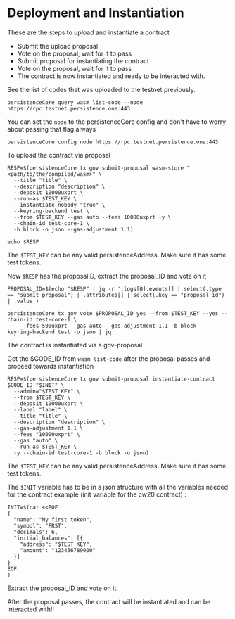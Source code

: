 # Deployment and Instantiation

These are the steps to upload and instantiate a contract

- Submit the upload proposal
- Vote on the proposal, wait for it to pass
- Submit proposal for instantiating the contract
- Vote on the proposal, wait for it to pass
- The contract is now instantiated and ready to be interacted with.

See the list of codes that was uploaded to the testnet previously.
```
persistenceCore query wasm list-code --node https://rpc.testnet.persistence.one:443
```
You can set the `node` to the persistenceCore config and don't have to worry about passing that flag always
```
persistenceCore config node https://rpc.testnet.persistence.one:443
```
To upload the contract via proposal
```
RESP=$(persistenceCore tx gov submit-proposal wasm-store "<path/to/the/compiled/wasm>" \
  --title "title" \
  --description "description" \
  --deposit 10000uxprt \
  --run-as $TEST_KEY \
  --instantiate-nobody "true" \
  --keyring-backend test \
  --from $TEST_KEY --gas auto --fees 10000uxprt -y \
  --chain-id test-core-1 \
  -b block -o json --gas-adjustment 1.1)
  
echo $RESP 
```
The `$TEST_KEY` can be any valid persistenceAddress. Make sure it has some test tokens.

Now `$RESP` has the proposalID, extract the proposal_ID and vote on it
```
PROPOSAL_ID=$(echo "$RESP" | jq -r '.logs[0].events[] | select(.type == "submit_proposal") | .attributes[] | select(.key == "proposal_id") | .value')

persistenceCore tx gov vote $PROPOSAL_ID yes --from $TEST_KEY --yes --chain-id test-core-1 \
    --fees 500uxprt --gas auto --gas-adjustment 1.1 -b block --keyring-backend test -o json | jq
```
The contract is instantiated via a gov-proposal 

Get the $CODE_ID from `wasm list-code` after the proposal passes and proceed towards instantiation
```
RESP=$(persistenceCore tx gov submit-proposal instantiate-contract $CODE_ID "$INIT" \
  --admin="$TEST_KEY" \
  --from $TEST_KEY \
  --deposit 10000uxprt \
  --label "label" \
  --title "title" \
  --description "description" \
  --gas-adjustment 1.1 \
  --fees "10000uxprt" \
  --gas "auto" \
  --run-as $TEST_KEY \
  -y --chain-id test-core-1 -b block -o json)
```
The `$TEST_KEY` can be any valid persistenceAddress. Make sure it has some test tokens.

The `$INIT` variable has to be in a json structure with all the variables needed for the contract
example (init variable for the cw20 contract) :
```
INIT=$(cat <<EOF
{
  "name": "My first token",
  "symbol": "FRST",
  "decimals": 6,
  "initial_balances": [{
    "address": "$TEST_KEY",
    "amount": "123456789000"
  }]
}
EOF
)

```
Extract the proposal_ID and vote on it.

After the proposal passes, the contract will be instantiated and can be interacted with!!